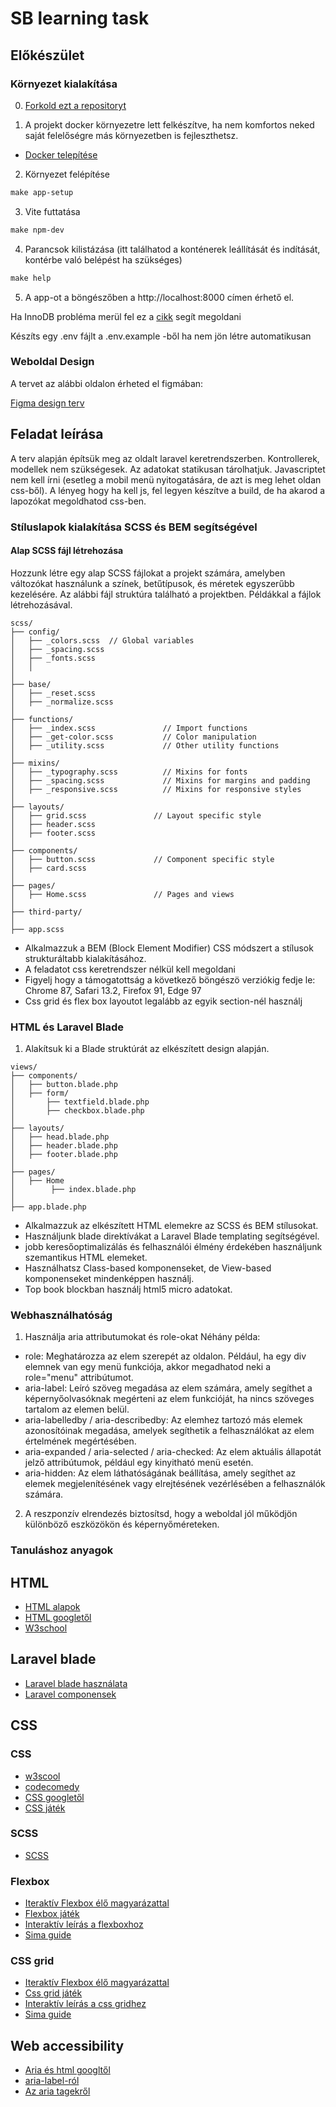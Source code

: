 # SB learning task

## Előkészület

### Környezet kialakítása

0. [Forkold ezt a repositoryt](https://docs.github.com/en/pull-requests/collaborating-with-pull-requests/working-with-forks/fork-a-repo?tool=webui)

1. A projekt docker környezetre lett felkészítve, ha nem komfortos neked saját felelőségre más környezetben is fejleszthetsz.

- [Docker telepítése](https://docs.docker.com/engine/install/)

2. Környezet felépítése
```makefile
make app-setup
```

3. Vite futtatása
```makefile
make npm-dev
```

4. Parancsok kilistázása (itt találhatod a konténerek leállítását és indítását, kontérbe való belépést ha szükséges)
```makefile
make help
```
5. A app-ot a böngészőben a http://localhost:8000 címen érhető el.

Ha InnoDB probléma merül fel ez a [cikk](https://askubuntu.com/questions/1427384/cant-start-mysql-after-upgrade) segít megoldani

Készíts egy .env fájlt a .env.example -ből ha nem jön létre automatikusan


### Weboldal Design

A tervet az alábbi oldalon érheted el figmában:

[Figma design terv](https://www.figma.com/file/0NCbTpBEMFoa4urpgnUyKI/Acenda---Homepage-of-a-booking-website?type=design&node-id=0%3A1&mode=design&t=lIeSpce6VAnHyFAV-1)

## Feladat leírása

A terv alapján építsük meg az oldalt laravel keretrendszerben. Kontrollerek, modellek nem szükségesek. Az adatokat statikusan tárolhatjuk. Javascriptet nem kell írni (esetleg a mobil menü nyitogatására, de azt is meg lehet oldan css-ből). A lényeg hogy ha kell js, fel legyen készítve a build, de ha akarod a lapozókat megoldhatod css-ben.


### Stíluslapok kialakítása SCSS és BEM segítségével

#### Alap SCSS fájl létrehozása

Hozzunk létre egy alap SCSS fájlokat a projekt számára, amelyben változókat használunk a színek, betűtípusok, és méretek egyszerűbb kezelésére. Az alábbi fájl struktúra található a projektben. Példákkal a fájlok létrehozásával.
```
scss/
├── config/    
│   ├── _colors.scss  // Global variables
│   ├── _spacing.scss
│   ├── _fonts.scss  
│   │
│
├── base/
│   ├── _reset.scss
│   ├── _normalize.scss
│
├── functions/
│   ├── _index.scss               // Import functions
│   ├── _get-color.scss           // Color manipulation
│   ├── _utility.scss             // Other utility functions
│
├── mixins/
│   ├── _typography.scss          // Mixins for fonts
│   ├── _spacing.scss             // Mixins for margins and padding
│   ├── _responsive.scss          // Mixins for responsive styles
│
├── layouts/
│   ├── grid.scss               // Layout specific style
│   ├── header.scss
│   ├── footer.scss    
│
├── components/
│   ├── button.scss             // Component specific style
│   ├── card.scss 
│
├── pages/
│   ├── Home.scss               // Pages and views
│
├── third-party/
│
├── app.scss

```

- Alkalmazzuk a BEM (Block Element Modifier) CSS módszert a stílusok strukturáltabb kialakításához.
- A feladatot css keretrendszer nélkül kell megoldani
- Figyelj hogy a támogatottság a következő böngészö verziókig fedje le: Chrome 87, Safari 13.2, Firefox 91, Edge 97
- Css grid és flex box layoutot legalább az egyik section-nél használj

### HTML és Laravel Blade

1. Alakítsuk ki a Blade struktúrát az elkészített design alapján.

```
views/
├── components/    
│   ├── button.blade.php
│   ├── form/
│       ├── textfield.blade.php
│       ├── checkbox.blade.php    
│
├── layouts/                            
│   ├── head.blade.php
│   ├── header.blade.php
│   ├── footer.blade.php
│
├── pages/
│   ├── Home      
│        ├── index.blade.php 
│
├── app.blade.php

```

- Alkalmazzuk az elkészített HTML elemekre az SCSS és BEM stílusokat.
- Használjunk blade direktívákat a Laravel Blade templating segítségével.
- jobb keresőoptimalizálás és felhasználói élmény érdekében használjunk szemantikus HTML elemeket.
- Használhatsz Class-based komponenseket, de View-based komponenseket mindenképpen használj.
- Top book blockban használj html5 micro adatokat.

### Webhasználhatóság

1. Használja aria attributumokat és role-okat
Néhány példa:
- role: Meghatározza az elem szerepét az oldalon. Például, ha egy div elemnek van egy menü funkciója, akkor megadhatod neki a role="menu" attribútumot.
- aria-label: Leíró szöveg megadása az elem számára, amely segíthet a képernyőolvasóknak megérteni az elem funkcióját, ha nincs szöveges tartalom az elemen belül.
- aria-labelledby / aria-describedby: Az elemhez tartozó más elemek azonosítóinak megadása, amelyek segíthetik a felhasználókat az elem értelmének megértésében.
- aria-expanded / aria-selected / aria-checked: Az elem aktuális állapotát jelző attribútumok, például egy kinyitható menü esetén.
- aria-hidden: Az elem láthatóságának beállítása, amely segíthet az elemek megjelenítésének vagy elrejtésének vezérlésében a felhasználók számára.

2. A reszponzív elrendezés biztosítsd, hogy a weboldal jól működjön különböző eszközökön és képernyőméreteken.


### Tanuláshoz anyagok

## HTML

- [HTML alapok](https://www.codecademy.com/learn/learn-html)
- [HTML googletől](https://web.dev/learn/html/welcome)
- [W3school](https://www.w3schools.com/html/)

## Laravel blade

- [Laravel blade használata](https://kinsta.com/blog/laravel-blade/)
- [Laravel componensek](https://dev.to/jump24/laravel-blade-components-3hbh)

## CSS

### CSS
- [w3scool](https://www.w3schools.com/css)
- [codecomedy](https://www.codecademy.com/learn/learn-css)
- [CSS googletől](https://web.dev/learn/css)
- [CSS játék](https://flukeout.github.io/)

### SCSS
- [SCSS](https://www.codecademy.com/learn/learn-sass)

### Flexbox
- [Iteraktív Flexbox élő magyarázattal](https://scrimba.com/learn/flexbox)
- [Flexbox játék](https://flexboxfroggy.com/)
- [Interaktív leírás a flexboxhoz](https://www.joshwcomeau.com/css/interactive-guide-to-flexbox/)
- [Sima guide](https://css-tricks.com/snippets/css/a-guide-to-flexbox/)

### CSS grid
- [Iteraktív Flexbox élő magyarázattal](https://scrimba.com/learn/cssgrid)
- [Css grid játék](https://cssgridgarden.com/)
- [Interaktív leírás a css gridhez](https://www.joshwcomeau.com/css/interactive-guide-to-grid/)
- [Sima guide](https://css-tricks.com/snippets/css/complete-guide-grid/)

## Web accessibility

- [Aria és html googltől](https://web.dev/learn/accessibility/aria-html)
- [aria-label-ról](https://www.aditus.io/aria/aria-label/)
- [Az aria tagekről](https://prismic.io/blog/what-is-aria)